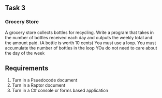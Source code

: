 ## Task 3 ##
### Grocery Store ###
A grocery store collects bottles for recycling. Write a program that takes in the number of bottles received each day and outputs the weekly total and the 
amount paid. (A bottle is worth 10 cents)
You must use a loop.
You must accumulate the number of bottles in the loop
YOu do not need to care about the day of the week

## Requirements ##
1. Turn in a Psuedocode document
2. Turn in a Raptor document
3. Turn in a C# console or forms based application
